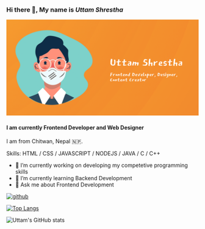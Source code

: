 ### Hi there 👋, My name is *Uttam Shrestha*
![Github Profile Banner](https://github.com/uttamstha123/banner/blob/main/github-banner.png)

#### I am currently Frontend Developer and Web Designer
I am from Chitwan, Nepal 🇳🇵.

Skills: HTML / CSS / JAVASCRIPT / NODEJS / JAVA / C / C++ 

- 🔭 I’m currently working on developing my competetive programming skills 
- 🌱 I’m currently learning Backend Development 
- 💬 Ask me about Frontend Development 


[<img src='https://cdn.jsdelivr.net/npm/simple-icons@3.0.1/icons/github.svg' alt='github' height='40'>](https://github.com/uttamstha123)  

[![Top Langs](https://github-readme-stats.vercel.app/api/top-langs/?username=uttamstha123&theme=vue-dark&layout=compact)](https://github.com/anuraghazra/github-readme-stats)

![Uttam's GitHub stats](https://github-readme-stats.vercel.app/api?username=uttamstha123&theme=vue-dark&show_icons=true)

